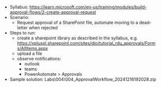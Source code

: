 - Syllabus: https://learn.microsoft.com/en-us/training/modules/build-approval-flows/2-create-approval-request
- Scenario:
    - Request approval of a SharePoint file, automate moving to a dead-letter when rejected
- Steps to run:
    - create a sharepoint library as described in the syllabus, e.g. https://xpluspl.sharepoint.com/sites/dio/tutorial_rdu_approvals/Forms/AllItems.aspx
    - upload a file
    - observe notifications:
        - outlook
        - teams
        - PowerAutomate > Approvals
- Sample solution: Labs\004\004_ApprovalWorkflow_20241216192028.zip